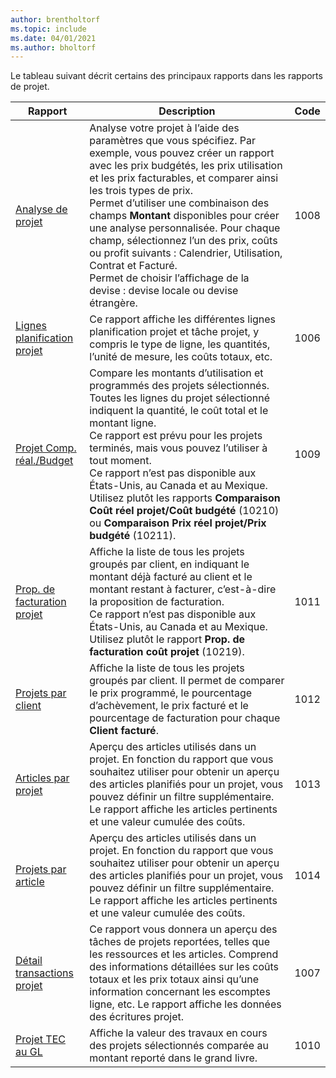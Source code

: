 ```yaml
---
author: brentholtorf
ms.topic: include
ms.date: 04/01/2021
ms.author: bholtorf
---
```


Le tableau suivant décrit certains des principaux rapports dans les rapports de projet.

| Rapport | Description | Code | 
|---------|---------|---------|
| [Analyse de projet](https://businesscentral.dynamics.com?report=1008)|Analyse votre projet à l’aide des paramètres que vous spécifiez. Par exemple, vous pouvez créer un rapport avec les prix budgétés, les prix utilisation et les prix facturables, et comparer ainsi les trois types de prix.<br>Permet d’utiliser une combinaison des champs **Montant** disponibles pour créer une analyse personnalisée. Pour chaque champ, sélectionnez l’un des prix, coûts ou profit suivants : Calendrier, Utilisation, Contrat et Facturé. <br>Permet de choisir l’affichage de la devise : devise locale ou devise étrangère. |1008|
| [Lignes planification projet](https://businesscentral.dynamics.com?report=1006) |Ce rapport affiche les différentes lignes planification projet et tâche projet, y compris le type de ligne, les quantités, l’unité de mesure, les coûts totaux, etc.|1006|
| [Projet Comp. réal./Budget](https://businesscentral.dynamics.com?report=1009)|Compare les montants d’utilisation et programmés des projets sélectionnés. Toutes les lignes du projet sélectionné indiquent la quantité, le coût total et le montant ligne. <br>Ce rapport est prévu pour les projets terminés, mais vous pouvez l’utiliser à tout moment.<br>Ce rapport n’est pas disponible aux États-Unis, au Canada et au Mexique. Utilisez plutôt les rapports **Comparaison Coût réel projet/Coût budgété** (10210) ou **Comparaison Prix réel projet/Prix budgété** (10211).|1009|
| [Prop. de facturation projet](https://businesscentral.dynamics.com?report=1011)|Affiche la liste de tous les projets groupés par client, en indiquant le montant déjà facturé au client et le montant restant à facturer, c’est-à-dire la proposition de facturation. <br>Ce rapport n’est pas disponible aux États-Unis, au Canada et au Mexique. Utilisez plutôt le rapport **Prop. de facturation coût projet** (10219).|1011|
| [Projets par client](https://businesscentral.dynamics.com?report=1012)|Affiche la liste de tous les projets groupés par client. Il permet de comparer le prix programmé, le pourcentage d’achèvement, le prix facturé et le pourcentage de facturation pour chaque **Client facturé**.|1012|
| [Articles par projet](https://businesscentral.dynamics.com?report=1013)|Aperçu des articles utilisés dans un projet. En fonction du rapport que vous souhaitez utiliser pour obtenir un aperçu des articles planifiés pour un projet, vous pouvez définir un filtre supplémentaire. Le rapport affiche les articles pertinents et une valeur cumulée des coûts.|1013|
| [Projets par article](https://businesscentral.dynamics.com?report=1014) |Aperçu des articles utilisés dans un projet. En fonction du rapport que vous souhaitez utiliser pour obtenir un aperçu des articles planifiés pour un projet, vous pouvez définir un filtre supplémentaire. Le rapport affiche les articles pertinents et une valeur cumulée des coûts.|1014|
| [Détail transactions projet](https://businesscentral.dynamics.com?report=1007) |Ce rapport vous donnera un aperçu des tâches de projets reportées, telles que les ressources et les articles. Comprend des informations détaillées sur les coûts totaux et les prix totaux ainsi qu’une information concernant les escomptes ligne, etc. Le rapport affiche les données des écritures projet.|1007|
| [Projet TEC au GL](https://businesscentral.dynamics.com?report=1010) |Affiche la valeur des travaux en cours des projets sélectionnés comparée au montant reporté dans le grand livre.|1010|